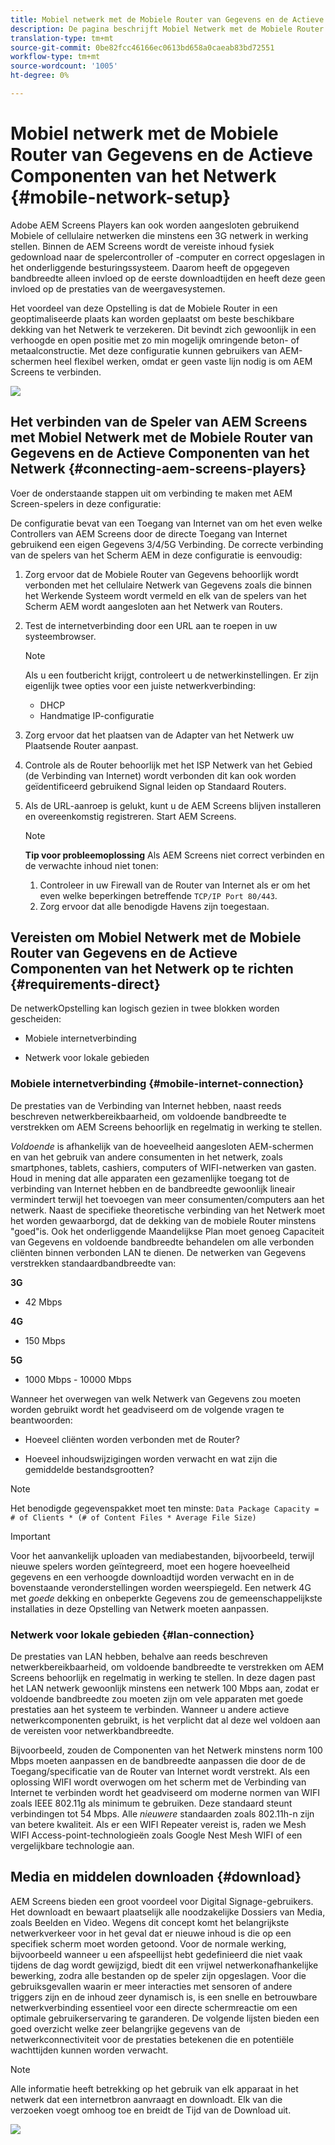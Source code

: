 ```yaml
---
title: Mobiel netwerk met de Mobiele Router van Gegevens en de Actieve Componenten van het Netwerk
description: De pagina beschrijft Mobiel Netwerk met de Mobiele Router van Gegevens en de Actieve Componenten van het Netwerk
translation-type: tm+mt
source-git-commit: 0be82fcc46166ec0613bd658a0caeab83bd72551
workflow-type: tm+mt
source-wordcount: '1005'
ht-degree: 0%

---
```



# Mobiel netwerk met de Mobiele Router van Gegevens en de Actieve Componenten van het Netwerk {#mobile-network-setup}

Adobe AEM Screens Players kan ook worden aangesloten gebruikend Mobiele of cellulaire netwerken die minstens een 3G netwerk in werking stellen.
Binnen de AEM Screens wordt de vereiste inhoud fysiek gedownload naar de spelercontroller of -computer en correct opgeslagen in het onderliggende besturingssysteem. Daarom heeft de opgegeven bandbreedte alleen invloed op de eerste downloadtijden en heeft deze geen invloed op de prestaties van de weergavesystemen.

Het voordeel van deze Opstelling is dat de Mobiele Router in een geoptimaliseerde plaats kan worden geplaatst om beste beschikbare dekking van het Netwerk te verzekeren. Dit bevindt zich gewoonlijk in een verhoogde en open positie met zo min mogelijk omringende beton- of metaalconstructie.
Met deze configuratie kunnen gebruikers van AEM-schermen heel flexibel werken, omdat er geen vaste lijn nodig is om AEM Screens te verbinden.

![](/help/using/assets/mobile-network-1.png)

## Het verbinden van de Speler van AEM Screens met Mobiel Netwerk met de Mobiele Router van Gegevens en de Actieve Componenten van het Netwerk {#connecting-aem-screens-players}

Voer de onderstaande stappen uit om verbinding te maken met AEM Screen-spelers in deze configuratie:

De configuratie bevat van een Toegang van Internet van om het even welke Controllers van AEM Screens door de directe Toegang van Internet gebruikend een eigen Gegevens 3/4/5G Verbinding.
De correcte verbinding van de spelers van het Scherm AEM in deze configuratie is eenvoudig:

1. Zorg ervoor dat de Mobiele Router van Gegevens behoorlijk wordt verbonden met het cellulaire Netwerk van Gegevens zoals die binnen het Werkende Systeem wordt vermeld en elk van de spelers van het Scherm AEM wordt aangesloten aan het Netwerk van Routers.
1. Test de internetverbinding door een URL aan te roepen in uw systeembrowser.
   >[!NOTE]
   >Als u een foutbericht krijgt, controleert u de netwerkinstellingen. Er zijn eigenlijk twee opties voor een juiste netwerkverbinding:
   >* DHCP
   >* Handmatige IP-configuratie


1. Zorg ervoor dat het plaatsen van de Adapter van het Netwerk uw Plaatsende Router aanpast.

1. Controle als de Router behoorlijk met het ISP Netwerk van het Gebied (de Verbinding van Internet) wordt verbonden dit kan ook worden geïdentificeerd gebruikend Signal leiden op Standaard Routers.
1. Als de URL-aanroep is gelukt, kunt u de AEM Screens blijven installeren en overeenkomstig registreren. Start AEM Screens.

   >[!NOTE]
   >**Tip voor probleemoplossing**
   >Als AEM Screens niet correct verbinden en de verwachte inhoud niet tonen:
   >
   >1. Controleer in uw Firewall van de Router van Internet als er om het even welke beperkingen betreffende `TCP/IP Port 80/443`.
   >1. Zorg ervoor dat alle benodigde Havens zijn toegestaan.



## Vereisten om Mobiel Netwerk met de Mobiele Router van Gegevens en de Actieve Componenten van het Netwerk op te richten {#requirements-direct}

De netwerkOpstelling kan logisch gezien in twee blokken worden gescheiden:

* Mobiele internetverbinding

* Netwerk voor lokale gebieden

### Mobiele internetverbinding {#mobile-internet-connection}

De prestaties van de Verbinding van Internet hebben, naast reeds beschreven netwerkbereikbaarheid, om voldoende bandbreedte te verstrekken om AEM Screens behoorlijk en regelmatig in werking te stellen.

*Voldoende* is afhankelijk van de hoeveelheid aangesloten AEM-schermen en van het gebruik van andere consumenten in het netwerk, zoals smartphones, tablets, cashiers, computers of WIFI-netwerken van gasten.
Houd in mening dat alle apparaten een gezamenlijke toegang tot de verbinding van Internet hebben en de bandbreedte gewoonlijk lineair vermindert terwijl het toevoegen van meer consumenten/computers aan het netwerk.
Naast de specifieke theoretische verbinding van het Netwerk moet het worden gewaarborgd, dat de dekking van de mobiele Router minstens &quot;goed&quot;is. Ook het onderliggende Maandelijkse Plan moet genoeg Capaciteit van Gegevens en voldoende bandbreedte behandelen om alle verbonden cliënten binnen verbonden LAN te dienen.
De netwerken van Gegevens verstrekken standaardbandbreedte van:

**3G**
* 42 Mbps

**4G**
* 150 Mbps

**5G**
* 1000 Mbps - 10000 Mbps

Wanneer het overwegen van welk Netwerk van Gegevens zou moeten worden gebruikt wordt het geadviseerd om de volgende vragen te beantwoorden:

* Hoeveel cliënten worden verbonden met de Router?

* Hoeveel inhoudswijzigingen worden verwacht en wat zijn die gemiddelde bestandsgrootten?

>[!NOTE]
>Het benodigde gegevenspakket moet ten minste:
`Data Package Capacity = # of Clients * (# of Content Files * Average File Size)`

>[!IMPORTANT]
>Voor het aanvankelijk uploaden van mediabestanden, bijvoorbeeld, terwijl nieuwe spelers worden geïntegreerd, moet een hogere hoeveelheid gegevens en een verhoogde downloadtijd worden verwacht en in de bovenstaande veronderstellingen worden weerspiegeld. Een netwerk 4G met *goede* dekking en onbeperkte Gegevens zou de gemeenschappelijkste installaties in deze Opstelling van Netwerk moeten aanpassen.


### Netwerk voor lokale gebieden {#lan-connection}

De prestaties van LAN hebben, behalve aan reeds beschreven netwerkbereikbaarheid, om voldoende bandbreedte te verstrekken om AEM Screens behoorlijk en regelmatig in werking te stellen. In deze dagen past het LAN netwerk gewoonlijk minstens een netwerk 100 Mbps aan, zodat er voldoende bandbreedte zou moeten zijn om vele apparaten met goede prestaties aan het systeem te verbinden. Wanneer u andere actieve netwerkcomponenten gebruikt, is het verplicht dat al deze wel voldoen aan de vereisten voor netwerkbandbreedte.

Bijvoorbeeld, zouden de Componenten van het Netwerk minstens norm 100 Mbps moeten aanpassen en de bandbreedte aanpassen die door de de Toegang/specificatie van de Router van Internet wordt verstrekt.
Als een oplossing WIFI wordt overwogen om het scherm met de Verbinding van Internet te verbinden wordt het geadviseerd om moderne normen van WIFI zoals IEEE 802.11g als minimum te gebruiken. Deze standaard steunt verbindingen tot 54 Mbps. Alle *nieuwere* standaarden zoals 802.11h-n zijn van betere kwaliteit. Als er een WIFI Repeater vereist is, raden we Mesh WIFI Access-point-technologieën zoals Google Nest Mesh WIFI of een vergelijkbare technologie aan.

## Media en middelen downloaden {#download}

AEM Screens bieden een groot voordeel voor Digital Signage-gebruikers. Het downloadt en bewaart plaatselijk alle noodzakelijke Dossiers van Media, zoals Beelden en Video. Wegens dit concept komt het belangrijkste netwerkverkeer voor in het geval dat er nieuwe inhoud is die op een specifiek scherm moet worden getoond.
Voor de normale werking, bijvoorbeeld wanneer u een afspeellijst hebt gedefinieerd die niet vaak tijdens de dag wordt gewijzigd, biedt dit een vrijwel netwerkonafhankelijke bewerking, zodra alle bestanden op de speler zijn opgeslagen.
Voor die gebruiksgevallen waarin er meer interacties met sensoren of andere triggers zijn en de inhoud zeer dynamisch is, is een snelle en betrouwbare netwerkverbinding essentieel voor een directe schermreactie om een optimale gebruikerservaring te garanderen.
De volgende lijsten bieden een goed overzicht welke zeer belangrijke gegevens van de netwerkconnectiviteit voor de prestaties betekenen die en potentiële wachttijden kunnen worden verwacht.

>[!NOTE]
>Alle informatie heeft betrekking op het gebruik van elk apparaat in het netwerk dat een internetbron aanvraagt en downloadt. Elk van die verzoeken voegt omhoog toe en breidt de Tijd van de Download uit.

![](/help/using/assets/mobile-router-download.png)




